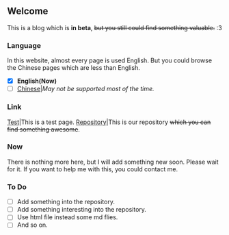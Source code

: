 ## Welcome
This is a blog which is **in beta**, ~~but you still could find something valuable.~~ :3
### Language
In this website, almost every page is used English. But you could browse the Chinese pages which are less than English.
- [x] **English(Now)**
- [ ] [Chinese](/pages/zh/index.md)|*May not be supported most of the time.*

### Link
[Test](/pages/test.md)|This is a test page.
[Repository](https://github.com/Realone233/realone233.github.io)|This is our repository ~~which you can find something awesome~~.
### Now
There is nothing more here, but I will add something new soon. Please wait for it. If you want to help me with this, you could contact me.
### To Do
- [ ] Add something into the repository.
- [ ] Add something interesting into the repository.
- [ ] Use html file instead some md flies.
- [ ] And so on.
